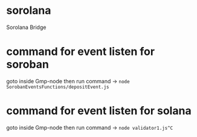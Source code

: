 # sorolana
Sorolana Bridge

#  command for event listen for soroban 
 goto inside  Gmp-node then run command -> `node SorobanEventsFunctions/depositEvent.js`

#  command for event listen for solana 
 goto inside Gmp-node then run command -> `node validator1.js^C`